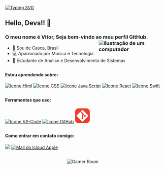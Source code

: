 [![Typing SVG](https://readme-typing-svg.herokuapp.com?color=00FF00&size=35&center=true&vCenter=true&width=1000&lines=Welcome+to+my+GitHub+profile!;My+name+is+VitorDGomes+;I'm+Front-end+Developer+Student)](https://git.io/typing-svg)

<link rel="stylesheet" href="https://cdn.jsdelivr.net/gh/devicons/devicon@v2.15.1/devicon.min.css">

## Hello, Devs!! 👋
### O meu nome é Vitor, Seja bem-vindo ao meu perfil GitHub. <img src="https://raw.githubusercontent.com/MicaelliMedeiros/micaellimedeiros/master/image/computer-illustration.png" alt="ilustração de um computador" min-width="200px" max-width="200px" width="200px" align="right">

- 📍  Sou de Casca, Brasil
- 💻 Apaixonado por Música e Tecnologia
- 🪩 Estudante de Analise e Desenvolvimento de Sistemas


##

#### Estou aprendendo sobre:
[<img height="48px" width="48px" alt="Icone Html" src="https://skillicons.dev/icons?i=html"/>](https://developer.mozilla.org/pt-BR/docs/Web/HTML)
[<img height="48px" width="48px" alt="Icone CSS" src="https://skillicons.dev/icons?i=css"/>](https://developer.mozilla.org/pt-BR/docs/Web/CSS)
[<img height="48px" width="48px" alt="Icone Java Script" src="https://skillicons.dev/icons?i=js"/>](https://developer.mozilla.org/pt-BR/docs/Web/JavaScript)
[<img height="48px" width="48px" alt="Icone React" src="https://skillicons.dev/icons?i=react"/>](https://pt-br.react.dev)
[<img height="48px" width="48px" alt="Icone Swift" src="https://skillicons.dev/icons?i=swift"/>](https://www..org)

##

#### Ferramentas que uso:
[<img height="48px" width="48px" alt="Icone VS-Code" src="https://skillicons.dev/icons?i=vscode"/>](https://code.visualstudio.com)
[<img height="48px" width="48px" alt="Icone GitHub" src="https://skillicons.dev/icons?i=github"/>](https://github.com/)
[<img height="48px" width="48px" alt="Icone Git" src="https://raw.githubusercontent.com/tandpfun/skill-icons/main/icons/Git.svg"/>](https://git-scm.com)



##

#### Como entrar em contato comigo:
  <a href="https://www.linkedin.com/in/vitor-dandrea-gomes-6b64a5247/" target="_blank"><img src="https://img.shields.io/badge/-LinkedIn-%230077B5?style=for-the-badge&logo=linkedin&logoColor=white" target="_blank"></a> 
[<img alt="Mail do Icloud Apple" src="https://img.shields.io/badge/mail-FFFFFF?style=for-the-badge&logo=apple&logoColor=black"/>](mailto:vitordandreagomes@icloud.com)

##

 <p align="center">
  <img src="https://cdnb.artstation.com/p/assets/images/images/048/282/733/original/exceptrea-gamerroom-1-revisioned-0.gif" width="600" alt="Gamer Room">
</p>
